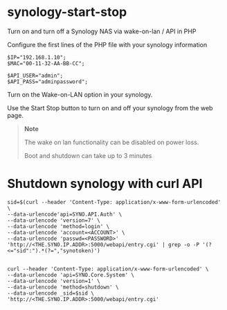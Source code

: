 # synology-start-stop
Turn on and turn off a Synology NAS via wake-on-lan / API in PHP


Configure the first lines of the PHP file with your synology information


    $IP="192.168.1.10";
    $MAC="00-11-32-AA-BB-CC";
    
    $API_USER="admin";
    $API_PASS="adminpassword";


Turn on the Wake-on-LAN option in your synology.


Use the Start Stop button to turn on and off your synology from the web page.



> **Note**
> 
> The wake on lan functionality can be disabled on power loss.
> 
> Boot and shutdown can take up to 3 minutes


# Shutdown synology with curl API

    sid=$(curl --header 'Content-Type: application/x-www-form-urlencoded' \
    --data-urlencode'api=SYNO.API.Auth' \
    --data-urlencode 'version=7' \
    --data-urlencode 'method=login' \
    --data-urlencode 'account=<ACCOUNT>' \
    --data-urlencode 'passwd=<PASSWORD>' 'http://<THE.SYNO.IP.ADDR>:5000/webapi/entry.cgi' | grep -o -P '(?<="sid":").*(?=","synotoken)')


    curl --header 'Content-Type: application/x-www-form-urlencoded' \
    --data-urlencode 'api=SYNO.Core.System' \
    --data-urlencode 'version=1' \
    --data-urlencode 'method=shutdown' \
    --data-urlencode _sid=$sid \
    'http://<THE.SYNO.IP.ADDR>:5000/webapi/entry.cgi'
